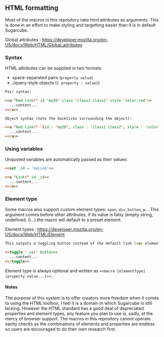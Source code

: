 ## HTML formatting ##

Most of the macros in this repository take html attributes as arguments. This is done in an effort to make styling and targetting easier than it is in default Sugarcube.

Global attributes : https://developer.mozilla.org/en-US/docs/Web/HTML/Global_attributes

### Syntax ###

HTML attributes can be supplied in two formats: 
- space-separated pairs (`property value`)
- Jquery-style objects (`{ property : value}`)

```html
Pair syntax:

<<a "Red link!" id 'myID' class 'class1 class2' style 'color:red'>>
  ...content...
<</a>>

Object syntax (note the backticks surrounding the object):

<<a "Red link!" `{id : 'myID', class : 'class1 class2', style : 'color:red'}`>>
  ...content...
<</a>>
```

### Using variables ###

Unquoted variables are automatically passed as their values:

```html
<<set _id = 'myLink'>>

<<a "Link!" id _id>>
  ...content...
<</a>>
```

### Element type ###

Some macros also support custom element types: `span`, `div`, `button`, `p`...
This argument comes before other attributes, if its value is falsy (empty string, undefined, 0...) the macro will default to a preset element.

Element types : https://developer.mozilla.org/en-US/docs/Web/HTML/Element

```html
This outputs a toggling button instead of the default link (<a> element).

<<toggle '_var' button>>
  ...content...
<</toggle>>
```

Element type is always optional and written as `<<macro [elementType] [property value...]>>`.

#### Notes ####

The purpose of this system is to offer creators more freedom when it comes to using the HTML toolbox, I feel it is a domain in which Sugarcube is still lacking.
However the HTML standard has a good deal of depreciated properties and element types, any feature you plan to use is, sadly, at the mercy of browser support.
The macros in this repository cannot operate sanity checks as the combinations of elements and properties are endless so users are encouraged to do their own research first.
